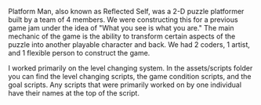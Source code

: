 Platform Man, also known as Reflected Self, was a 2-D puzzle platformer built by a team of 4 members. We were constructing this for a previous game jam under the idea of "What you see is what you are." The main mechanic of the game is the ability to transform certain aspects of the puzzle into another playable character and back. We had 2 coders, 1 artist, and 1 flexible person to construct the game.

I worked primarily on the level changing system. In the assets/scripts folder you can find the level changing scripts, the game condition scripts, and the goal scripts. Any scripts that were primarily worked on by one individual have their names at the top of the script.
